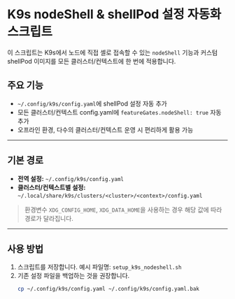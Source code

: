 # K9s nodeShell & shellPod 설정 자동화 스크립트

이 스크립트는 K9s에서 노드에 직접 셸로 접속할 수 있는 `nodeShell` 기능과 커스텀 shellPod 이미지를 모든 클러스터/컨텍스트에 한 번에 적용합니다.

## 주요 기능

- `~/.config/k9s/config.yaml`에 shellPod 설정 자동 추가
- 모든 클러스터/컨텍스트 config.yaml에 `featureGates.nodeShell: true` 자동 추가
- 오프라인 환경, 다수의 클러스터/컨텍스트 운영 시 편리하게 활용 가능

---

## 기본 경로

- **전역 설정:** `~/.config/k9s/config.yaml`
- **클러스터/컨텍스트별 설정:** `~/.local/share/k9s/clusters/<cluster>/<context>/config.yaml`

> 환경변수 `XDG_CONFIG_HOME`, `XDG_DATA_HOME`을 사용하는 경우 해당 값에 따라 경로가 달라집니다.

---

## 사용 방법

1. 스크립트를 저장합니다. 예시 파일명: `setup_k9s_nodeshell.sh`
2. 기존 설정 파일을 백업하는 것을 권장합니다.
   ```bash
   cp ~/.config/k9s/config.yaml ~/.config/k9s/config.yaml.bak

